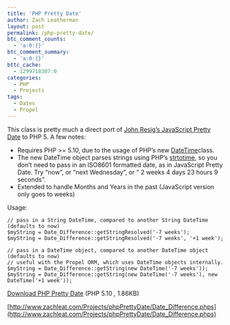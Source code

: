 ```yaml
---
title: 'PHP Pretty Date'
author: Zach Leatherman
layout: post
permalink: /php-pretty-date/
btc_comment_counts:
  - 'a:0:{}'
btc_comment_summary:
  - 'a:0:{}'
bttc_cache:
  - 1299718307:0
categories:
  - PHP
  - Projects
tags:
  - Dates
  - Propel
---
```


This class is pretty much a direct port of [John Resig’s JavaScript Pretty Date][1] to PHP 5. A few notes:

 [1]: http://ejohn.org/blog/javascript-pretty-date/

*   Requires PHP >= 5.10, due to the usage of PHP’s new [DateTime][2]class.
*   The new DateTime object parses strings using PHP’s [strtotime][3], so you don’t need to pass in an ISO8601 formatted date, as in JavaScript Pretty Date. Try “now”, or “next Wednesday”, or “ 2 weeks 4 days 23 hours 9 seconds”.
*   Extended to handle Months and Years in the past (JavaScript version only goes to weeks)

 [2]: http://us3.php.net/manual/en/function.date-create.php
 [3]: http://us3.php.net/manual/en/function.strtotime.php

Usage:

    // pass in a String DateTime, compared to another String DateTime (defaults to now)
    $myString = Date_Difference::getStringResolved('-7 weeks');
    $myString = Date_Difference::getStringResolved('-7 weeks', '+1 week');
     
    // pass in a DateTime object, compared to another DateTime object (defaults to now)
    // useful with the Propel ORM, which uses DateTime objects internally.
    $myString = Date_Difference::getString(new DateTime('-7 weeks'));
    $myString = Date_Difference::getString(new DateTime('-7 weeks'), new DateTime('+1 week'));

[Download PHP Pretty Date][4] (PHP 5.10 , 1.86KB)  

 [4]: http://www.zachleat.com/Projects/phpPrettyDate/Date_Difference.phps

[http://www.zachleat.com/Projects/phpPrettyDate/Date_Difference.phps](http://www.zachleat.com/Projects/phpPrettyDate/Date_Difference.phps)